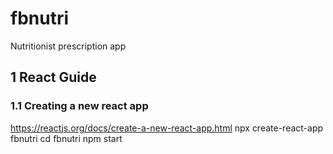 # fbnutri
Nutritionist prescription app


## 1 React Guide

### 1.1 Creating a new react app
https://reactjs.org/docs/create-a-new-react-app.html
npx create-react-app fbnutri
cd fbnutri
npm start


